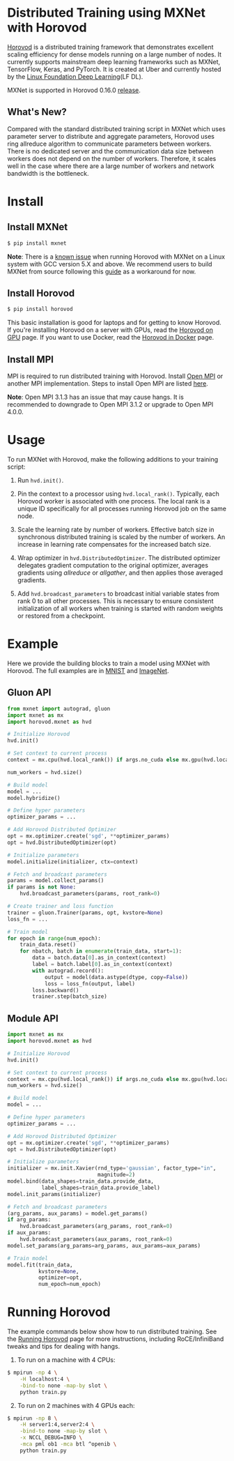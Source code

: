 <!--- Licensed to the Apache Software Foundation (ASF) under one -->
<!--- or more contributor license agreements.  See the NOTICE file -->
<!--- distributed with this work for additional information -->
<!--- regarding copyright ownership.  The ASF licenses this file -->
<!--- to you under the Apache License, Version 2.0 (the -->
<!--- "License"); you may not use this file except in compliance -->
<!--- with the License.  You may obtain a copy of the License at -->

<!---   http://www.apache.org/licenses/LICENSE-2.0 -->

<!--- Unless required by applicable law or agreed to in writing, -->
<!--- software distributed under the License is distributed on an -->
<!--- "AS IS" BASIS, WITHOUT WARRANTIES OR CONDITIONS OF ANY -->
<!--- KIND, either express or implied.  See the License for the -->
<!--- specific language governing permissions and limitations -->
<!--- under the License. -->

# Distributed Training using MXNet with Horovod 
[Horovod](https://github.com/horovod/horovod) is a distributed training framework that demonstrates 
excellent scaling efficiency for dense models running on a large number of nodes. It currently 
supports mainstream deep learning frameworks such as MXNet, TensorFlow, Keras, and PyTorch. 
It is created at Uber and currently hosted by the [Linux Foundation Deep Learning](https://lfdl.io)(LF DL). 

MXNet is supported in Horovod 0.16.0 [release](https://eng.uber.com/horovod-pyspark-apache-mxnet-support/).

## What's New?
Compared with the standard distributed training script in MXNet which uses parameter server to 
distribute and aggregate parameters, Horovod uses ring allreduce algorithm to communicate parameters 
between workers. There is no dedicated server and the communication data size 
between workers does not depend on the number of workers. Therefore, it scales well in the case where 
there are a large number of workers and network bandwidth is the bottleneck.

# Install
## Install MXNet
```bash
$ pip install mxnet
```
**Note**: There is a [known issue](https://github.com/horovod/horovod/issues/884) when running Horovod with MXNet on a Linux system with GCC version 5.X and above. We recommend users to build MXNet from source following this [guide](https://mxnet.incubator.apache.org/install/build_from_source.html) as a workaround for now.

## Install Horovod
```bash
$ pip install horovod
```

This basic installation is good for laptops and for getting to know Horovod.
If you're installing Horovod on a server with GPUs, read the [Horovod on GPU](https://github.com/horovod/horovod/blob/master/docs/gpus.md) page.
If you want to use Docker, read the [Horovod in Docker](https://github.com/horovod/horovod/blob/master/docs/docker.md) page.

## Install MPI
MPI is required to run distributed training with Horovod. Install [Open MPI](https://www.open-mpi.org/) or another MPI implementation.
Steps to install Open MPI are listed [here](https://www.open-mpi.org/faq/?category=building#easy-build).

**Note**: Open MPI 3.1.3 has an issue that may cause hangs.  It is recommended
to downgrade to Open MPI 3.1.2 or upgrade to Open MPI 4.0.0.

# Usage

To run MXNet with Horovod, make the following additions to your training script:

1. Run `hvd.init()`.

2. Pin the context to a processor using `hvd.local_rank()`.
    Typically, each Horovod worker is associated with one process. The local rank is a unique ID specifically
    for all processes running Horovod job on the same node.

3. Scale the learning rate by number of workers. Effective batch size in synchronous distributed training is scaled by
    the number of workers. An increase in learning rate compensates for the increased batch size.

4. Wrap optimizer in `hvd.DistributedOptimizer`.  The distributed optimizer delegates gradient computation
    to the original optimizer, averages gradients using *allreduce* or *allgather*, and then applies those averaged
    gradients.

5. Add `hvd.broadcast_parameters` to broadcast initial variable states from rank 0 to all other processes.
    This is necessary to ensure consistent initialization of all workers when training is started with random weights or
    restored from a checkpoint. 

# Example

Here we provide the building blocks to train a model using MXNet with Horovod.
The full examples are in [MNIST](gluon_mnist.py) and [ImageNet](resnet50_imagenet.py).

## Gluon API
```python
from mxnet import autograd, gluon
import mxnet as mx
import horovod.mxnet as hvd

# Initialize Horovod
hvd.init()

# Set context to current process 
context = mx.cpu(hvd.local_rank()) if args.no_cuda else mx.gpu(hvd.local_rank())

num_workers = hvd.size()

# Build model
model = ...
model.hybridize()

# Define hyper parameters
optimizer_params = ...

# Add Horovod Distributed Optimizer
opt = mx.optimizer.create('sgd', **optimizer_params)
opt = hvd.DistributedOptimizer(opt)

# Initialize parameters
model.initialize(initializer, ctx=context)

# Fetch and broadcast parameters
params = model.collect_params()
if params is not None:
    hvd.broadcast_parameters(params, root_rank=0)

# Create trainer and loss function
trainer = gluon.Trainer(params, opt, kvstore=None)
loss_fn = ...

# Train model
for epoch in range(num_epoch):
    train_data.reset()
    for nbatch, batch in enumerate(train_data, start=1):
        data = batch.data[0].as_in_context(context)
        label = batch.label[0].as_in_context(context)
        with autograd.record():
            output = model(data.astype(dtype, copy=False))
            loss = loss_fn(output, label)
        loss.backward()
        trainer.step(batch_size)
```

## Module API
```python
import mxnet as mx
import horovod.mxnet as hvd

# Initialize Horovod
hvd.init()

# Set context to current process
context = mx.cpu(hvd.local_rank()) if args.no_cuda else mx.gpu(hvd.local_rank())
num_workers = hvd.size()

# Build model
model = ...

# Define hyper parameters
optimizer_params = ...

# Add Horovod Distributed Optimizer
opt = mx.optimizer.create('sgd', **optimizer_params)
opt = hvd.DistributedOptimizer(opt)

# Initialize parameters
initializer = mx.init.Xavier(rnd_type='gaussian', factor_type="in",
                             magnitude=2)
model.bind(data_shapes=train_data.provide_data,
           label_shapes=train_data.provide_label)
model.init_params(initializer)

# Fetch and broadcast parameters
(arg_params, aux_params) = model.get_params()
if arg_params:
    hvd.broadcast_parameters(arg_params, root_rank=0)
if aux_params:
    hvd.broadcast_parameters(aux_params, root_rank=0)
model.set_params(arg_params=arg_params, aux_params=aux_params)

# Train model
model.fit(train_data,
          kvstore=None,
          optimizer=opt,
          num_epoch=num_epoch)
```


# Running Horovod

The example commands below show how to run distributed training. See the 
[Running Horovod](https://github.com/horovod/horovod/blob/master/docs/running.md)
page for more instructions, including RoCE/InfiniBand tweaks and tips for dealing with hangs.

1. To run on a machine with 4 CPUs:

```bash
$ mpirun -np 4 \
    -H localhost:4 \
    -bind-to none -map-by slot \
    python train.py
```

2. To run on 2 machines with 4 GPUs each:

```bash
$ mpirun -np 8 \
    -H server1:4,server2:4 \
    -bind-to none -map-by slot \
    -x NCCL_DEBUG=INFO \
    -mca pml ob1 -mca btl ^openib \
    python train.py
```